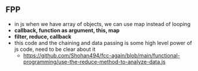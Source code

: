 ## FPP

- in js when we have array of objects, we can use map instead of looping
- **callback, function as argument, this, map**
- **filter, reduce, callback**
- this code and the chaining and data passing is some high level power of js code, need to be clear about it
  - https://github.com/Shohan494/fcc-again/blob/main/functional-programming/use-the-reduce-method-to-analyze-data.js
